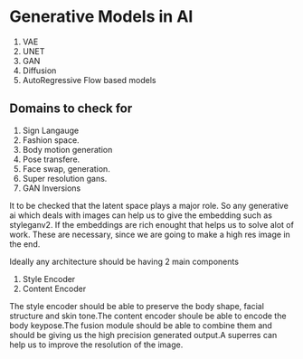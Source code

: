 # Generative Models in AI

1. VAE
2. UNET
3. GAN
4. Diffusion
5. AutoRegressive Flow based models

## Domains to check for

1. Sign Langauge
2. Fashion space.
3. Body motion generation
4. Pose transfere.
5. Face swap, generation.
6. Super resolution gans.
7. GAN Inversions

It to be checked that the latent space plays a major role. So any generative ai which deals with images can help us to give the embedding such as styleganv2. If the embeddings are rich enought that helps us to solve alot of work. These are necessary, since we are going to make a high res image in the end.

Ideally any architecture should be having 2 main components

1. Style Encoder
2. Content Encoder

The style encoder should be able to preserve the body shape, facial structure and skin tone.The content encoder shoule be able to encode the body keypose.The fusion module should be able to combine them and should be giving us the high precision generated output.A superres can help us to improve the resolution of the image.
